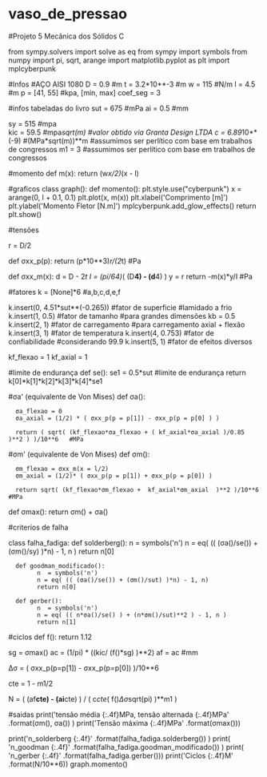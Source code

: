 # vaso_de_pressao
#Projeto 5 Mecânica dos Sólidos C

from sympy.solvers import solve as eq
from sympy import symbols
from numpy import pi, sqrt, arange
import matplotlib.pyplot as plt
import mplcyberpunk
 
 
#Infos
#AÇO AISI 1080
D = 0.9 #m
t = 3.2*10**-3 #m
w = 115 #N/m
l = 4.5 #m
p = [41, 55] #kpa, [min, max]
coef_seg = 3
 
 
#infos tabeladas do livro
sut = 675 #mPa
ai = 0.5 #mm 
 
sy = 515 #mpa                  
kic = 59.5 #mpa*sqrt(m)          #valor obtido via Granta Design LTDA
c =  6.89*10**(-9) #(MPa*sqrt(m))**m  #assumimos ser perlítico com base em trabalhos de congressos
m1 = 3     #assumimos ser perlítico com base em trabalhos de congressos
 
#momento
def m(x):
    return (w*x/2)*(x - l)
 
#graficos 
class graph():
      def momento():
            plt.style.use("cyberpunk")
            x = arange(0, l + 0.1, 0.1)
            plt.plot(x, m(x))
            plt.xlabel('Comprimento [m]')
            plt.ylabel('Momento Fletor [N.m]')
            mplcyberpunk.add_glow_effects()
            return plt.show()
 
#tensões 
 
r = D/2
 
def σxx_p(p):
      return (p*10**3)*r/(2*t)  #Pa
 
def σxx_m(x):
      d = D - 2*t
      I = (pi/64)*( (D**4) - (d**4) )
      y = r
      return -m(x)*y/I   #Pa
 
#fatores
k = [None]*6 #a,b,c,d,e,f
 
k.insert(0, 4.51*sut**(-0.265)) #fator de superficie #lamidado a frio
k.insert(1, 0.5) #fator de tamanho   #para grandes dimensões kb = 0.5
k.insert(2, 1) #fator de carregamento #para carregamento axial + flexão
k.insert(3, 1) #fator de temperatura 
k.insert(4, 0.753) #fator de confiabilidade #considerando 99.9
k.insert(5, 1) #fator de efeitos diversos
 
kf_flexao = 1 
kf_axial = 1 
 

#limite de endurança
def se():
      se1 = 0.5*sut #limite de endurança
      return k[0]*k[1]*k[2]*k[3]*k[4]*se1
 
#σa' (equivalente de Von Mises)
def σa():
 
      σa_flexao = 0
      σa_axial = (1/2) * ( σxx_p(p = p[1]) - σxx_p(p = p[0] ) )
      
      return ( sqrt( (kf_flexao*σa_flexao + ( kf_axial*σa_axial )/0.85 )**2 ) )/10**6   #MPa
 
#σm' (equivalente de Von Mises)
def σm():
 
      σm_flexao = σxx_m(x = l/2)
      σm_axial = (1/2)* ( σxx_p(p = p[1]) + σxx_p(p = p[0]) )
 
      return sqrt( (kf_flexao*σm_flexao +  kf_axial*σm_axial  )**2 )/10**6         #MPa

  
def σmax():
  return σm() + σa()
 
#criterios de falha
 
class falha_fadiga:
      def solderberg():
            n  = symbols('n')
            n = eq( (( (σa()/se()) + (σm()/sy) )*n) - 1, n )
            return n[0]
      
      def goodman_modificado():
            n  = symbols('n')
            n = eq( (( (σa()/se()) + (σm()/sut) )*n) - 1, n)
            return n[0]
            
      def gerber():
            n  = symbols('n')
            n = eq( (( n*σa()/se() ) + (n*σm()/sut)**2 ) - 1, n )
            return n[1]
      
 
#ciclos
def f():
      return 1.12 

 
sg = σmax()
ac = (1/pi) * ((kic/ (f()*sg) )**2)
af = ac #mm

Δσ = ( σxx_p(p=p[1]) - σxx_p(p=p[0]) )/10**6

cte = 1 - m1/2

N = ( (af**cte) - (ai**cte) ) / ( c*cte*( f()*Δσ*sqrt(pi) )**m1 )
 
 
  #saidas 
print('tensão média {:.4f}MPa, tensão alternada {:.4f}MPa'  .format(σm(), σa()) )
print('Tensão máxima {:.4f}MPa' .format(σmax()))

print('n_solderberg {:.4f}' .format(falha_fadiga.solderberg()) )
print( 'n_goodman {:.4f}' .format(falha_fadiga.goodman_modificado()) )
print( 'n_gerber {:.4f}' .format(falha_fadiga.gerber()))
print('Ciclos {:.4f}M' .format(N/10**6))
graph.momento()

